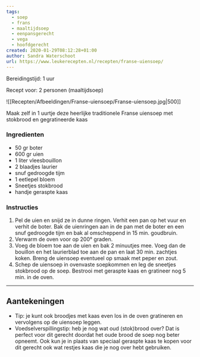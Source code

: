 ```yaml
---
tags:
  - soep
  - frans
  - maaltijdsoep
  - eenpansgerecht
  - vega
  - hoofdgerecht
created: 2020-01-29T08:12:28+01:00
author: Sandra Waterschoot
url: https://www.leukerecepten.nl/recepten/franse-uiensoep/
---
```

Bereidingstijd: 1 uur

Recept voor: 2 personen (maaltijdsoep)

![[Recepten/Afbeeldingen/Franse-uiensoep/Franse-uiensoep.jpg|500]]

Maak zelf in 1 uurtje deze heerlijke traditionele Franse uiensoep met stokbrood en gegratineerde kaas

### Ingredienten

- 50 gr boter
- 600 gr uien
- 1 liter vleesbouillon
- 2 blaadjes laurier
- snuf gedroogde tijm
- 1 eetlepel bloem
- Sneetjes stokbrood
- handje geraspte kaas

### Instructies
1. Pel de uien en snijd ze in dunne ringen. Verhit een pan op het vuur en verhit de boter. Bak de uienringen aan in de pan met de boter en een snuf gedroogde tijm en bak al omscheppend in 15 min. goudbruin.
2. Verwarm de oven voor op 200° graden.
3. Voeg de bloem toe aan de uien en bak 2 minuutjes mee. Voeg dan de bouillon en het laurierblad toe aan de pan en laat 30 min. zachtjes koken. Breng de uiensoep eventueel op smaak met peper en zout.
4. Schep de uiensoep in ovenvaste soepkommen en leg de sneetjes stokbrood op de soep. Bestrooi met geraspte kaas en gratineer nog 5 min. in de oven.


-----

## Aantekeningen
- Tip: je kunt ook broodjes met kaas even los in de oven gratineren en vervolgens op de uiensoep leggen.
- Voedselverspillingstip: heb je nog wat oud (stok)brood over? Dat is perfect voor dit gerecht doordat het oude brood de soep nog beter opneemt. Ook kun je in plaats van speciaal geraspte kaas te kopen voor dit gerecht ook wat restjes kaas die je nog over hebt gebruiken.